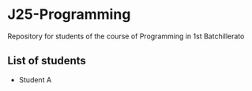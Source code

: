 # J25-Programming
Repository for students of the course of Programming in 1st Batchillerato


## List of students

- Student A
